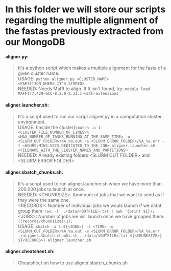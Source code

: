 
# In this folder we will store our scripts regarding the multiple alignment of the fastas previously extracted from our MongoDB

#### aligner.py: 
>It's a python script which makes a multiple alignment for the fasta of a given cluster name.<br />USAGE: `python aligner.py <CLUSTER_NAME> <PARTITION_WHERE_IT'S_STORED>`<br />NEEDED: Needs Mafft to align. If It isn't found, try: `module load MAFFT/7.429-GCC-8.2.0-2.31.1-with-extensions`

#### aligner.launcher.sh:
>It's a script used to run our script aligner.py in a computation cluster environment.<br />USAGE: (Inside the cluster)`sbatch -a 1-<CLUSTER_FILE_NUMBER_OF_LINES>%<MAX_NUMBER_OF_TASKS_RUNNING_AT_THE_SAME_TIME> -o <SLURM_OUT_FOLDER>/%A_%a.out -e <SLURM_ERROR_FOLDER>/%A_%a.err -t <HOURS:MINS:SECS_DEDICATED_TO_THE_JOB> aligner.launcher.sh <FILENAME_WITH_THE_CLUSTER_NAMES_AND_PARTITIONS>`<br />NEEDED: Already existing folders &#60;SLURM OUT FOLDER> and &#60;SLURM ERROR FOLDER>

#### aligner.sbatch_chunks.sh:
>It's a script used to run aligner.launcher.sh when we have more than 200.000 jobs to launch at once.<br />NEEDED: &#60;CHUNKSIZE>: Ammount of jobs that we want to send as if they were the same one.<br />&#60;RECORDS>: Number of individual jobs we wouls launch if we didnt group them: `(wc -l ../data/<OUTFILE>.txt | awk '{print $1});`<br />&#60;JOBS>: Number of jobs we will launch once we have grouped them:`((records/chunksize)+1);`<br />USAGE: `sbatch -a 1-${<JOBS>} -t <TIME> -o <SLURM_OUT_FOLDER>/%A_%a.out -e <SLURM_ERROR_FOLDER>/%A_%a.err ./aligner.sbatch_chunks.sh ../data/<OUTFILE>.txt ${<CHUNKSIZE>} ${<RECORDS>} aligner.launcher.sh` 

#### aligner.cheatsheet.sh:
>Cheatsheet on how to use aligner.sbatch_chunks.sh
